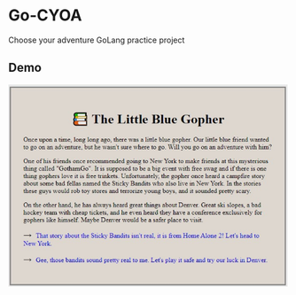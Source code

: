 # Go-CYOA
Choose your adventure GoLang practice project

## Demo
![Sample Demo Page](samplePage.jpg "Demo Page with story")
